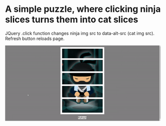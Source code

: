 <h1>A simple puzzle, where clicking ninja slices turns them into cat slices</h1>
<p>JQuery .click function changes ninja img src to data-alt-src (cat img src). Refresh button reloads page.</p>
<img src = "ninja_cat_vid.gif">